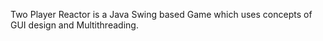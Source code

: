 Two Player Reactor is  a Java Swing based Game which uses concepts of GUI design and Multithreading.
